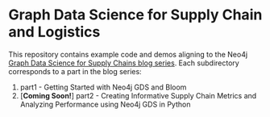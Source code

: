 # Graph Data Science for Supply Chain and Logistics
This repository contains example code and demos aligning to the Neo4j [Graph Data Science for Supply Chains blog series](https://neo4j.com/developer-blog/supply-chain-neo4j-gds-bloom/). Each subdirectory corresponds to a part in the blog series:

1. part1 - Getting Started with Neo4j GDS and Bloom 
2. [**Coming Soon!**] part2 - Creating Informative Supply Chain Metrics and Analyzing Performance using Neo4j GDS in Python